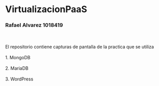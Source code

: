 # VirtualizacionPaaS

<h3>Rafael Alvarez 1018419</h3> <br></br>
El repositorio contiene capturas de pantalla de la practica que se utiliza <br></br>
  1. MongoDB<br></br>
  2. MariaDB<br></br>
  3. WordPress<br></br>
